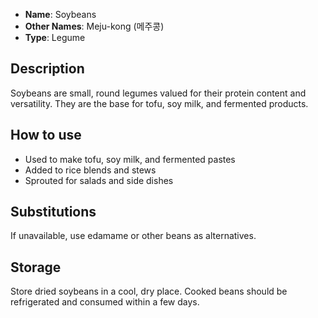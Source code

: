 - **Name**: Soybeans
- **Other Names**: Meju-kong (메주콩)
- **Type**: Legume

## Description

Soybeans are small, round legumes valued for their protein content and versatility. They are the base for tofu, soy milk, and fermented products.

## How to use

- Used to make tofu, soy milk, and fermented pastes
- Added to rice blends and stews
- Sprouted for salads and side dishes

## Substitutions

If unavailable, use edamame or other beans as alternatives.

## Storage

Store dried soybeans in a cool, dry place. Cooked beans should be refrigerated and consumed within a few days. 